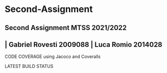 # Second-Assignment
Second Assignment MTSS 2021/2022
--------------------------------------------------------------------
| Gabriel Rovesti 2009088
| Luca Romio      2014028
--------------------------------------------------------------------


CODE COVERAGE using Jacoco and Coveralls

LATEST BUILD STATUS

